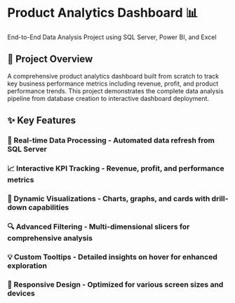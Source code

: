 # Product Analytics Dashboard 📊
End-to-End Data Analysis Project using SQL Server, Power BI, and Excel

## 🎯 Project Overview
A comprehensive product analytics dashboard built from scratch to track key business performance metrics including revenue, profit, and product performance trends. This project demonstrates the complete data analysis pipeline from database creation to interactive dashboard deployment.

## ✨ Key Features

### 🔄 Real-time Data Processing - Automated data refresh from SQL Server
### 📈 Interactive KPI Tracking - Revenue, profit, and performance metrics
### 🎨 Dynamic Visualizations - Charts, graphs, and cards with drill-down capabilities
### 🔍 Advanced Filtering - Multi-dimensional slicers for comprehensive analysis
### 💡 Custom Tooltips - Detailed insights on hover for enhanced exploration
### 📱 Responsive Design - Optimized for various screen sizes and devices
